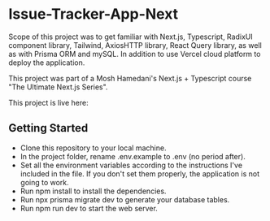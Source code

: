 # Issue-Tracker-App-Next

Scope of this project was to get familiar with Next.js, Typescript, RadixUI component library, Tailwind, AxiosHTTP library, React Query library, as well as with Prisma ORM and mySQL. In addition to use Vercel cloud platform to deploy the application.

This project was part of a Mosh Hamedani's Next.js + Typescript course "The Ultimate Next.js Series".

This project is live here:

## Getting Started

- Clone this repository to your local machine.
- In the project folder, rename .env.example to .env (no period after).
- Set all the environment variables according to the instructions I've included in the file. If you don't set them properly, the application is not going to work.
- Run npm install to install the dependencies.
- Run npx prisma migrate dev to generate your database tables.
- Run npm run dev to start the web server.
